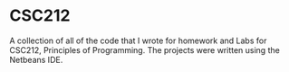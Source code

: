 # CSC212
A collection of all of the code that I wrote for homework and Labs for CSC212, Principles of Programming. The projects were written using the Netbeans IDE.
